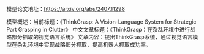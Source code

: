 模型论文地址：https://arxiv.org/abs/2407.11298

模型概述：当前标题：《ThinkGrasp: A Vision-Language System for Strategic Part Grasping in Clutter》
中文文章标题：《ThinkGrasp：在杂乱环境中进行战略部分抓取的视觉语言系统》
文章内容：提出ThinkGrasp系统，通过视觉语言模型在杂乱环境中实现战略部分抓取，提高机器人抓取成功率。
